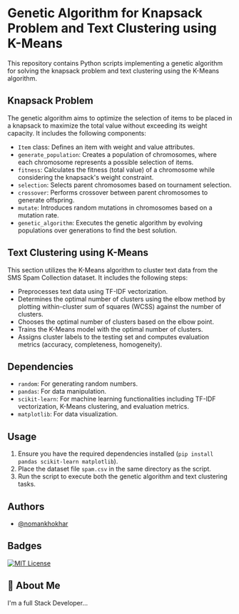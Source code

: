 # Genetic Algorithm for Knapsack Problem and Text Clustering using K-Means

This repository contains Python scripts implementing a genetic algorithm for solving the knapsack problem and text clustering using the K-Means algorithm.

## Knapsack Problem

The genetic algorithm aims to optimize the selection of items to be placed in a knapsack to maximize the total value without exceeding its weight capacity. It includes the following components:

- `Item` class: Defines an item with weight and value attributes.
- `generate_population`: Creates a population of chromosomes, where each chromosome represents a possible selection of items.
- `fitness`: Calculates the fitness (total value) of a chromosome while considering the knapsack's weight constraint.
- `selection`: Selects parent chromosomes based on tournament selection.
- `crossover`: Performs crossover between parent chromosomes to generate offspring.
- `mutate`: Introduces random mutations in chromosomes based on a mutation rate.
- `genetic_algorithm`: Executes the genetic algorithm by evolving populations over generations to find the best solution.

## Text Clustering using K-Means

This section utilizes the K-Means algorithm to cluster text data from the SMS Spam Collection dataset. It includes the following steps:

- Preprocesses text data using TF-IDF vectorization.
- Determines the optimal number of clusters using the elbow method by plotting within-cluster sum of squares (WCSS) against the number of clusters.
- Chooses the optimal number of clusters based on the elbow point.
- Trains the K-Means model with the optimal number of clusters.
- Assigns cluster labels to the testing set and computes evaluation metrics (accuracy, completeness, homogeneity).

## Dependencies

- `random`: For generating random numbers.
- `pandas`: For data manipulation.
- `scikit-learn`: For machine learning functionalities including TF-IDF vectorization, K-Means clustering, and evaluation metrics.
- `matplotlib`: For data visualization.

## Usage

1. Ensure you have the required dependencies installed (`pip install pandas scikit-learn matplotlib`).
2. Place the dataset file `spam.csv` in the same directory as the script.
3. Run the script to execute both the genetic algorithm and text clustering tasks.

## Authors

- [@nomankhokhar](https://www.github.com/nomankhokhar)

## Badges

[![MIT License](https://img.shields.io/badge/License-MIT-green.svg)](https://choosealicense.com/licenses/mit/)

## 🚀 About Me

I'm a full Stack Developer...

